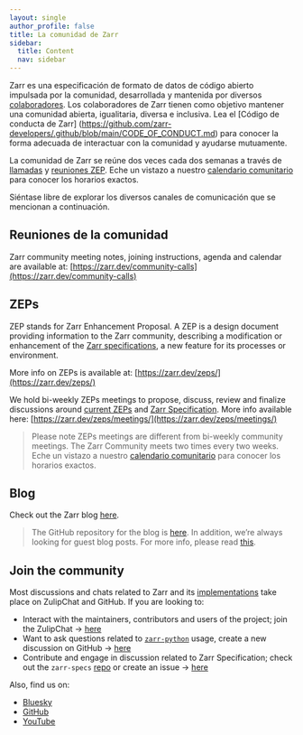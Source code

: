 ```yaml
---
layout: single
author_profile: false
title: La comunidad de Zarr
sidebar:
  title: Content
  nav: sidebar
---
```


Zarr es una especificación de formato de datos de código abierto impulsada por la comunidad, desarrollada y mantenida por diversos [colaboradores](https://github.com/orgs/zarr-developers/teams). Los colaboradores de Zarr tienen como objetivo mantener una comunidad abierta, igualitaria, diversa e inclusiva. Lea el [Código de conducta de Zarr] (https://github.com/zarr-developers/.github/blob/main/CODE_OF_CONDUCT.md) para conocer la forma adecuada de interactuar con la comunidad y ayudarse mutuamente.

La comunidad de Zarr se reúne dos veces cada dos semanas a través de [llamadas](https://zarr.dev/community-calls) y [reuniones ZEP](https://zarr.dev/zeps/meetings/). Eche un vistazo a nuestro [calendario comunitario](https://zarr.dev/community-calls/) para conocer los horarios exactos.

Siéntase libre de explorar los diversos canales de comunicación que se mencionan a continuación.

## Reuniones de la comunidad

Zarr community meeting notes, joining instructions, agenda and calendar are available at: [https://zarr.dev/community-calls](https://zarr.dev/community-calls)

## ZEPs

ZEP stands for Zarr Enhancement Proposal. A ZEP is a design document providing information to the Zarr community, describing a modification or enhancement of the [Zarr specifications](https://zarr-specs.readthedocs.io/en/latest/), a new feature for its processes or environment.

More info on ZEPs is available at: [https://zarr.dev/zeps/](https://zarr.dev/zeps/)

We hold bi-weekly ZEPs meetings to propose, discuss, review and finalize discussions around [current ZEPs](https://zarr.dev/zeps/draft_zeps/) and [Zarr Specification](https://zarr-specs.readthedocs.io/en/latest/specs.html). More info available here: [https://zarr.dev/zeps/meetings/](https://zarr.dev/zeps/meetings/)

> Please note ZEPs meetings are different from bi-weekly community meetings. The Zarr Community meets two times every two weeks. Eche un vistazo a nuestro [calendario comunitario](https://zarr.dev/community-calls/) para conocer los horarios exactos.

## Blog

Check out the Zarr blog [here](https://zarr.dev/blog).

> The GitHub repository for the blog is [here](https://github.com/zarr-developers/blog). In addition, we’re always looking for guest blog posts. For more info, please read [this](https://github.com/zarr-developers/blog#contribute-to-zarr-blog).

## Join the community

Most discussions and chats related to Zarr and its [implementations](https://github.com/zarr-developers/zarr_implementations) take place on ZulipChat and GitHub. If you are looking to:

- Interact with the maintainers, contributors and users of the project; join the ZulipChat → [here](https://ossci.zulipchat.com/)
- Want to ask questions related to [`zarr-python`](https://github.com/zarr-developers/zarr-python) usage, create a new discussion on GitHub → [here](https://github.com/zarr-developers/zarr-python/discussions)
- Contribute and engage in discussion related to Zarr Specification; check out the `zarr-specs` [repo](https://github.com/zarr-developers/zarr-specs/) or create an issue → [here](https://github.com/zarr-developers/zarr-specs/issues)

Also, find us on:

- [Bluesky](https://bsky.app/profile/zarr.dev)
- [GitHub](https://github.com/zarr-developers)
- [YouTube](https://www.youtube.com/@zarr_dev/playlists)
